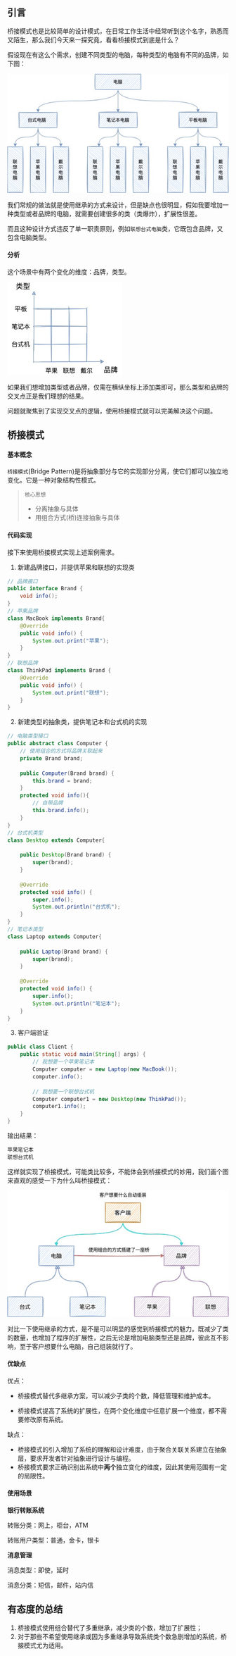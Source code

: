## 引言

桥接模式也是比较简单的设计模式，在日常工作生活中经常听到这个名字，熟悉而又陌生，那么我们今天来一探究竟，看看桥接模式到底是什么？

假设现在有这么个需求，创建不同类型的电脑，每种类型的电脑有不同的品牌，如下图：

![](桥接模式.assets/extends.jpg)

我们常规的做法就是使用继承的方式来设计，但是缺点也很明显，假如我要增加一种类型或者品牌的电脑，就需要创建很多的类（类爆炸），扩展性很差。

而且这种设计方式违反了单一职责原则，例如`联想台式电脑`类，它既包含品牌，又包含电脑类型。

#### 分析

这个场景中有两个变化的维度：品牌，类型。

![](桥接模式.assets/demension.jpg)

如果我们想增加类型或者品牌，仅需在横纵坐标上添加类即可，那么类型和品牌的交叉点正是我们理想的结果。

问题就聚焦到了实现交叉点的逻辑，使用桥接模式就可以完美解决这个问题。

## 桥接模式

#### 基本概念

`桥接模式`(Bridge Pattern)是将抽象部分与它的实现部分分离，使它们都可以独立地变化。它是一种对象结构性模式。

> `核心思想`
>
> - 分离抽象与具体
> - 用组合方式(桥)连接抽象与具体

#### 代码实现

接下来使用桥接模式实现上述案例需求。

1. 新建品牌接口，并提供苹果和联想的实现类

```java
// 品牌接口
public interface Brand {
    void info();
}
// 苹果品牌
class MacBook implements Brand{
    @Override
    public void info() {
        System.out.print("苹果");
    }
}
// 联想品牌
class ThinkPad implements Brand {
    @Override
    public void info() {
        System.out.print("联想");
    }
}
```

2. 新建类型的抽象类，提供笔记本和台式机的实现

```java
// 电脑类型接口
public abstract class Computer {
    // 使用组合的方式将品牌关联起来
    private Brand brand;

    public Computer(Brand brand) {
        this.brand = brand;
    }
    protected void info(){
        // 自带品牌
        this.brand.info();
    }
}
// 台式机类型
class Desktop extends Computer{
  
    public Desktop(Brand brand) {
        super(brand);
    }
  
    @Override
    protected void info() {
        super.info();
        System.out.println("台式机");
    }
}
// 笔记本类型
class Laptop extends Computer{

    public Laptop(Brand brand) {
        super(brand);
    }

    @Override
    protected void info() {
        super.info();
        System.out.println("笔记本");
    }
}
```

3. 客户端验证

```java
public class Client {
    public static void main(String[] args) {
        // 我想要一个苹果笔记本
        Computer computer = new Laptop(new MacBook());
        computer.info();

        // 我想要一个联想台式机
        Computer computer1 = new Desktop(new ThinkPad());
        computer1.info();
    }
}
```

输出结果：

```java
苹果笔记本
联想台式机
```



这样就实现了桥接模式，可能类比较多，不能体会到桥接模式的妙用，我们画个图来直观的感受一下为什么叫桥接模式：

![](桥接模式.assets/bridge_demo.jpg)

对比一下使用继承的方式，是不是可以明显的感觉到桥接模式的魅力。既减少了类的数量，也增加了程序的扩展性，之后无论是增加电脑类型还是品牌，彼此互不影响，至于客户想要什么电脑，自己组装就行了。

#### 优缺点

优点：

- 桥接模式替代多继承方案，可以减少子类的个数，降低管理和维护成本。

- 桥接模式提高了系统的扩展性，在两个变化维度中任意扩展一个维度，都不需要修改原有系统。

缺点：

- 桥接模式的引入增加了系统的理解和设计难度，由于聚合关联关系建立在抽象层，要求开发者针对抽象进行设计与编程。
- 桥接模式要求正确识别出系统中**两个**独立变化的维度，因此其使用范围有一定的局限性。

#### 使用场景

**银行转账系统**

转账分类：网上，柜台，ATM

转账用户类型：普通，金卡，银卡

**消息管理**

消息类型：即使，延时

消息分类：短信，邮件，站内信

## 有态度的总结

1. 桥接模式使用组合替代了多重继承，减少类的个数，增加了扩展性；
2. 对于那些不希望使用继承或因为多重继承导致系统类个数急剧增加的系统，桥接模式尤为适用。